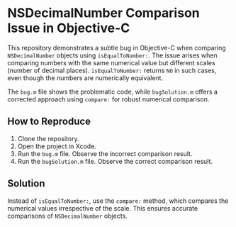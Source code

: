 # NSDecimalNumber Comparison Issue in Objective-C

This repository demonstrates a subtle bug in Objective-C when comparing `NSDecimalNumber` objects using `isEqualToNumber:`. The issue arises when comparing numbers with the same numerical value but different scales (number of decimal places).  `isEqualToNumber:` returns `NO` in such cases, even though the numbers are numerically equivalent.

The `bug.m` file shows the problematic code, while `bugSolution.m` offers a corrected approach using `compare:` for robust numerical comparison.

## How to Reproduce

1. Clone the repository.
2. Open the project in Xcode.
3. Run the `bug.m` file. Observe the incorrect comparison result.
4. Run the `bugSolution.m` file. Observe the correct comparison result.

## Solution

Instead of `isEqualToNumber:`, use the `compare:` method, which compares the numerical values irrespective of the scale.  This ensures accurate comparisons of `NSDecimalNumber` objects.